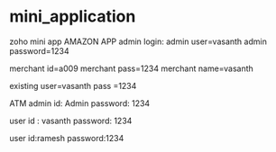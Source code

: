 # mini_application
zoho mini app
AMAZON APP
admin login:
admin user=vasanth
admin password=1234


merchant id=a009
merchant pass=1234
merchant name=vasanth


existing user=vasanth
pass =1234


ATM 
admin id: Admin
password:  1234

user id : vasanth
password: 1234

user id:ramesh
password:1234
